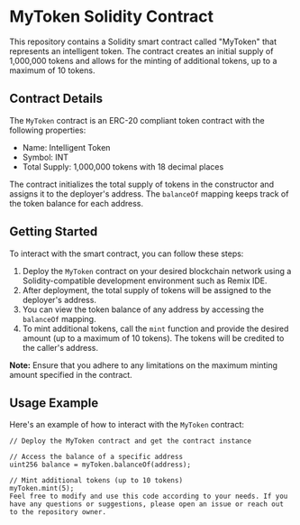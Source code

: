 # MyToken Solidity Contract

This repository contains a Solidity smart contract called "MyToken" that represents an intelligent token. The contract creates an initial supply of 1,000,000 tokens and allows for the minting of additional tokens, up to a maximum of 10 tokens.

## Contract Details

The `MyToken` contract is an ERC-20 compliant token contract with the following properties:

- Name: Intelligent Token
- Symbol: INT
- Total Supply: 1,000,000 tokens with 18 decimal places

The contract initializes the total supply of tokens in the constructor and assigns it to the deployer's address. The `balanceOf` mapping keeps track of the token balance for each address.

## Getting Started

To interact with the smart contract, you can follow these steps:

1. Deploy the `MyToken` contract on your desired blockchain network using a Solidity-compatible development environment such as Remix IDE.
2. After deployment, the total supply of tokens will be assigned to the deployer's address.
3. You can view the token balance of any address by accessing the `balanceOf` mapping.
4. To mint additional tokens, call the `mint` function and provide the desired amount (up to a maximum of 10 tokens). The tokens will be credited to the caller's address.

**Note:** Ensure that you adhere to any limitations on the maximum minting amount specified in the contract.

## Usage Example

Here's an example of how to interact with the `MyToken` contract:

```solidity
// Deploy the MyToken contract and get the contract instance

// Access the balance of a specific address
uint256 balance = myToken.balanceOf(address);

// Mint additional tokens (up to 10 tokens)
myToken.mint(5);
Feel free to modify and use this code according to your needs. If you have any questions or suggestions, please open an issue or reach out to the repository owner.
